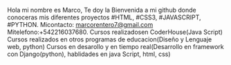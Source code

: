 Hola mi nombre es Marco, 
Te doy la Bienvenida a mi github donde conoceras mis diferentes proyectos
#HTML, #CSS3, #JAVASCRIPT, #PYTHON.
Micontacto: marcorentero7@gmail.com
Mitelefono:+542216037680.
Cursos realizadosen CoderHouse(Java Script)
Cursos realizados en otros programas de educacion(Diseño y Lenguaje web, python)
Cursos en desarollo y en tiempo real(Desarrollo en framework con Django(python), hablidades en java Script, html, css)
